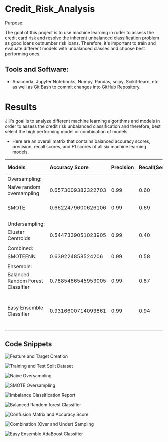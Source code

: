 # Credit_Risk_Analysis

Purpose:

The goal of this project is to use machine learning in roder to assess the credit card risk and resolve the inherent unbalanced classification problem as good loans outnumber risk loans.
Therefore, it's important to train and evaluate different models with unbalanced classes and choose best performing ones.

## Tools and Software: 
- Anaconda, Jupyter Notebooks, Numpy, Pandas, scipy, Scikit-learn, etc. as well as Git Bash to commit changes into GitHub Repository.


# Results
Jill's goal is to analyze different machine learning algorithms and models in order to assess the credit risk unbalanced classification and therefore, best select the high performing model or combination of models.<br>
- Here are an overall matrix that contains balanced accuracy scores, precision, recall scores, and F1 scores of all six machine learning models. <br>

| Models                           | Accuracy Score    | Precision |Recall(Sensitivity) | F1 Score   | Best Performance                                      |
|:---------------------------------|:------------------|:----------|:-------------------|:-----------|:------------------------------------------------------|
|Oversampling:                     |                   |           |                    |            |                                                       | 
|Naïve random oversampling         |0.6573009382322703 |0.99       |0.60                |0.75        |                                                       |
|SMOTE                             |0.6622479600626106 |0.99       |0.69                |0.81        |SMOTE performs better.                                 |
|                                  |                   |           |                    |            |                                                       |
|Undersampling:                    |                   |           |                    |            |                                                       |
|Cluster Centroids                 |0.5447339051023905 |0.99       |0.40                |0.56        |                                                       |
|                                  |                   |           |                    |            |                                                       |
|Combined:                         |                   |           |                    |            |                                                       |
|SMOTEENN                          |0.639224858524206  |0.99       |0.58                |0.73        |                                                       |    
|                                  |                   |           |                    |            |                                                       |
|Ensemble:                         |                   |           |                    |            |                                                       |
|Balanced Random Forest Classifier |0.7885466545953005 |0.99       |0.87                |0.93        |                                                       |
|Easy Ensemble Classifier          |0.9316600714093861 |0.99       |0.94                |0.91        |Easy Ensemble Classifier performs better than the rest.|


## Code Snippets 

![Feature and Target Creation](/Resources/credit_risk_feature_target_creation.png)<br>

![Training and Test Split Dataset](/Resources/credit_risk_split_train_test_sets.png)<br>

![Naive Oversampling](/Resources/credit_risk_random_oversampling_logisticRegression.png)<br>

![SMOTE Oversampling](/Resources/credit_risk_smote_oversampling.png)<br>

![Imbalance Classification Report](/Resources/credit_risk_imbalance_classification_report.png)<br>

![Balanced Random forest Classifier](/Resources/credit_risk_ensemble_random_forest_classifier.png)<br>

![Confusion Matrix and Accuracy Score](/Resources/credit_risk_ensemble_random_forest_classifier.png)<br>

![Combination (Over and Under) Sampling](/Resources/credit_risk_combination_sampling.png)<br>

![Easy Ensemble AdaBoost Classifier](/Resources/credit_risk_easy_ensemble_adaboost_classifier.png)<br>
